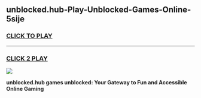 
## unblocked.hub-Play-Unblocked-Games-Online-5sije
<h3>
<a href="https://premium76.site?title=unblocked.hub&ref=25A">CLICK TO PLAY</a></h3>
<hr>

<h3>
<a href="https://premium76.site?title=unblocked.hub&ref=25A">CLICK 2 PLAY</a>
  
</h3>

<a href="https://premium76.site?title=unblocked.hub&ref=25A"><img src="https://clearcache.store/games.png"></a>


**unblocked.hub games unblocked: Your Gateway to Fun and Accessible Online Gaming**
